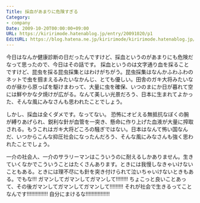 ```yaml
---
Title: 採血があまりに危険すぎる
Category:
- company
Date: 2009-10-20T00:00:00+09:00
URL: https://kiririmode.hatenablog.jp/entry/20091020/p1
EditURL: https://blog.hatena.ne.jp/kiririmode/kiririmode.hatenablog.jp/atom/entry/8454420450078212486
---
```



今日はなんか健康診断の日だったんですけど、採血というのがあまりにも危険だなって思ったので、今日はその話です。
採血というのは文字通り血を採ることですけど、昆虫を採る昆虫採集とはわけがちがう。昆虫採集はなんかふわふわのネットで虫を掴まえるみたいなかんじ、とても優しい。田舎のガキ大将みたいなのが昼から原っぱを駆けまわって、大量に虫を確保、いつのまにか日が暮れて空には鮮やかな夕焼けが広がる。なんて美しい光景だろう、日本に生まれてよかった、そんな風にみなさんも思われたことでしょう。

しかし、採血は全くダメです。なってない。
恐怖にオビえる無抵抗なぼくの腕が縛りあげられ、鋭利な針が血管を一突き、懸命に作り上げた血液が大量に搾取される。もうこれはガキ大将どころの騒ぎではない。日本はなんて怖い国なんだ、いつからこんな抑圧社会になったんだろう、そんな風にみなさんも強く思われたことでしょう。

一介の社会人、一介のサラリーマンはこういうのに耐えるしかありません。生きていくなかでこういうことはたくさんあります。ときには我慢しなきゃいけないこともある。ときには理不尽にも針を突き付けられて泣いちゃいけないときもある。でもな!!! ガマンしてガマンしてガマンして!!!!!!!! ちょこっと良いことあって、その後ガマンしてガマンしてガマンして!!!!!!!!! それが社会で生きるってことなんです!!!!!!!!!!!!!! 自分にまけるな!!!!!!!!!!!!!!!!
